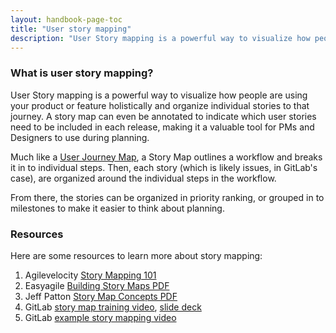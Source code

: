 ```yaml
---
layout: handbook-page-toc
title: "User story mapping"
description: "User Story mapping is a powerful way to visualize how people are using your product or feature holistically and organize individual stories to that journey."
---
```


### What is user story mapping?

User Story mapping is a powerful way to visualize how people are using your 
product or feature holistically and organize individual stories to that journey.
A story map can even be annotated to indicate which user stories need to be 
included in each release, making it a valuable tool for PMs and Designers to 
use during planning.

Much like a [User Journey Map](https://www.nngroup.com/articles/journey-mapping-101/), 
a Story Map outlines a workflow and breaks it in to individual steps. Then, 
each story (which is likely issues, in GitLab's case), are organized around 
the individual steps in the workflow.

From there, the stories can be organized in priority ranking, or grouped in to 
milestones to make it easier to think about planning.

### Resources

Here are some resources to learn more about story mapping: 

1. Agilevelocity [Story Mapping 101](https://agilevelocity.com/agile-tools/story-mapping-101/)
1. Easyagile [Building Story Maps PDF](https://www.easyagile.com/training/building-user-story-maps.pdf)
1. Jeff Patton [Story Map Concepts PDF](https://www.jpattonassociates.com/wp-content/uploads/2015/03/story_mapping.pdf)
1. GitLab [story map training video](https://gitlab.zoom.us/recording/share/7g9gHwJm4xre4zbO5hmHW9MtkmlFHr0h3MimJWd80wCwIumekTziMw), [slide deck](https://docs.google.com/presentation/d/19csmEbXyxiTaGHYAOpC8IJivqBhV7hnKTXoSB7yQZjk/)
1. GitLab [example story mapping video](https://www.youtube.com/watch?v=zWtaqydPNMk)
